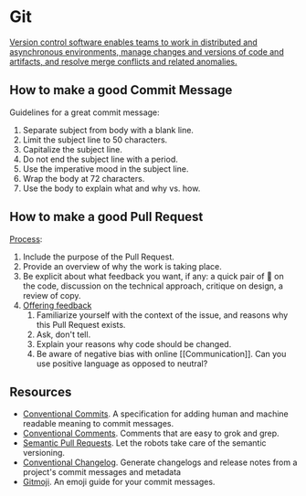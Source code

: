 # Git

[Version control software enables teams to work in distributed and asynchronous environments, manage changes and versions of code and artifacts, and resolve merge conflicts and related anomalies.](https://chris.beams.io/posts/git-commit/)

## How to make a good Commit Message
Guidelines for a great commit message:

1. Separate subject from body with a blank line.
1. Limit the subject line to 50 characters.
1. Capitalize the subject line.
1. Do not end the subject line with a period.
1. Use the imperative mood in the subject line.
1. Wrap the body at 72 characters.
1. Use the body to explain what and why vs. how.

## How to make a good Pull Request

[Process](https://github.blog/2015-01-21-how-to-write-the-perfect-pull-request/):
1. Include the purpose of the Pull Request.
1. Provide an overview of why the work is taking place.
1. Be explicit about what feedback you want, if any: a quick pair of :eyes: on the code, discussion on the technical approach, critique on design, a review of copy.
1. [Offering feedback](https://mtlynch.io/human-code-reviews-1/)
    1. Familiarize yourself with the context of the issue, and reasons why this Pull Request exists.
    1. Ask, don't tell.
    1. Explain your reasons why code should be changed.
    1. Be aware of negative bias with online [[Communication]]. Can you use positive language as opposed to neutral?

## Resources

- [Conventional Commits](https://www.conventionalcommits.org/). A specification for adding human and machine readable meaning to commit messages.
- [Conventional Comments](https://conventionalcomments.org/). Comments that are easy to grok and grep.
- [Semantic Pull Requests](https://github.com/zeke/semantic-pull-requests). Let the robots take care of the semantic versioning.
- [Conventional Changelog](https://github.com/conventional-changelog/conventional-changelog). Generate changelogs and release notes from a project's commit messages and metadata
- [Gitmoji](https://gitmoji.dev/). An emoji guide for your commit messages.

